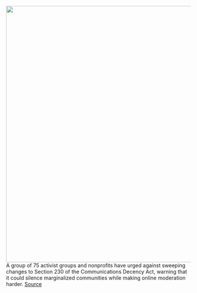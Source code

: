 <img src='https://cdn.vox-cdn.com/thumbor/5pz3YRVO5gA8R0GYYFwKKZi-i3I=/0x0:6000x4000/1200x800/filters:focal(4265x552:5225x1512)/cdn.vox-cdn.com/uploads/chorus_image/image/68726526/1230806569.0.jpg' width='700px' /><br/>
A group of 75 activist groups and nonprofits have urged against sweeping changes to Section 230 of the Communications Decency Act, warning that it could silence marginalized communities while making online moderation harder.
<a href='https://www.theverge.com/2021/1/27/22251093/section-230-civil-rights-groups-letter-biden-harris-congress-defense'> Source <a/>